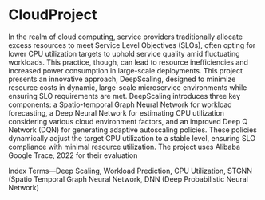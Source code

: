 # CloudProject

In the realm of cloud computing, service providers
traditionally allocate excess resources to meet Service Level Objectives
(SLOs), often opting for lower CPU utilization targets to
uphold service quality amid fluctuating workloads. This practice,
though, can lead to resource inefficiencies and increased power
consumption in large-scale deployments. This project presents an
innovative approach, DeepScaling, designed to minimize resource
costs in dynamic, large-scale microservice environments while
ensuring SLO requirements are met. DeepScaling introduces
three key components: a Spatio-temporal Graph Neural Network
for workload forecasting, a Deep Neural Network for estimating
CPU utilization considering various cloud environment factors,
and an improved Deep Q Network (DQN) for generating adaptive
autoscaling policies. These policies dynamically adjust the target
CPU utilization to a stable level, ensuring SLO compliance
with minimal resource utilization. The project uses Alibaba Google Trace, 2022
for their evaluation

Index Terms—Deep Scaling, Workload Prediction, CPU Utilization, STGNN (Spatio Temporal Graph Neural Network, DNN (Deep Probabilistic Neural Network)
